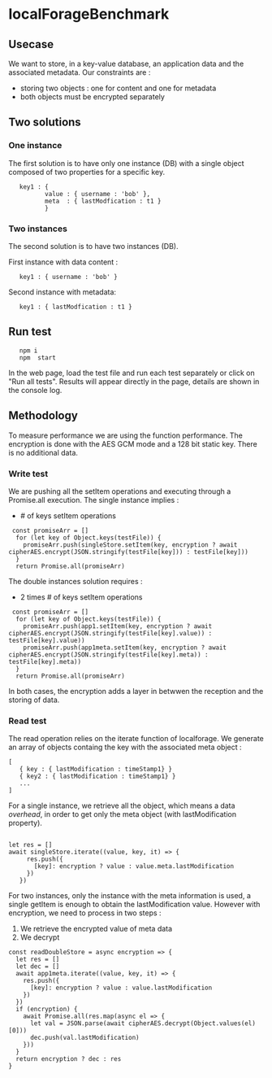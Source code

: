# localForageBenchmark

## Usecase

We want to store, in a key-value database, an application data and the associated metadata. 
Our constraints are : 
- storing two objects : one for content and one for metadata
- both objects must be encrypted separately

## Two solutions 

### One instance 

The first solution is to have only one instance (DB) with a single object composed of two properties for a specific key.
```language-json
   key1 : {
          value : { username : 'bob' },
          meta  : { lastModfication : t1 }
          }
```

### Two instances 

The second solution is to have two instances (DB).

First instance with data content :
```language-json
   key1 : { username : 'bob' }
```
Second instance with metadata:
```language-json
   key1 : { lastModfication : t1 }
```
## Run test
```language-javascript
   npm i
   npm  start
```
In the web page, load the test file and run each test separately or click on "Run all tests". 
Results will appear directly in the page, details are shown in the console log. 

## Methodology

To measure performance we are using the function performance. The encryption is done with the AES GCM mode and a 128 bit static key. There is no additional data. 

### Write test 

We are pushing all the setItem operations and executing through a Promise.all execution. The single instance implies : 
- \# of keys setItem operations

```language-javascript
 const promiseArr = []
  for (let key of Object.keys(testFile)) {
    promiseArr.push(singleStore.setItem(key, encryption ? await cipherAES.encrypt(JSON.stringify(testFile[key])) : testFile[key]))
  }
  return Promise.all(promiseArr)
```
The double instances solution requires : 
- 2 times # of keys setItem operations 
```language-javascript
 const promiseArr = []
  for (let key of Object.keys(testFile)) {
    promiseArr.push(app1.setItem(key, encryption ? await cipherAES.encrypt(JSON.stringify(testFile[key].value)) : testFile[key].value))
    promiseArr.push(app1meta.setItem(key, encryption ? await cipherAES.encrypt(JSON.stringify(testFile[key].meta)) : testFile[key].meta))
  }
  return Promise.all(promiseArr)
  ```
  
  In both cases, the encryption adds a layer in betwwen the reception and the storing of data.
### Read test

The read operation relies on the iterate function of localforage. 
We generate an array of objects containg the key with the associated meta object : 
```language-json
[ 
   { key : { lastModification : timeStamp1} }
   { key2 : { lastModification : timeStamp1} }
   ...
]
```
For a single instance, we retrieve all the object, which means a data *overhead*, in order to get only the meta object (with lastModification property).  

```language-javascript

let res = []
await singleStore.iterate((value, key, it) => {
     res.push({
       [key]: encryption ? value : value.meta.lastModification
     })
   })
```
For two instances, only the instance with the meta information is used, a single getItem is enough to obtain the lastModification value. However with encryption, we need to process in two steps : 
1. We retrieve the encrypted value of meta data
2. We decrypt 

```language-javascript
const readDoubleStore = async encryption => {
  let res = []
  let dec = []
  await app1meta.iterate((value, key, it) => {
    res.push({
      [key]: encryption ? value : value.lastModification
    })
  })
  if (encryption) {
    await Promise.all(res.map(async el => {
      let val = JSON.parse(await cipherAES.decrypt(Object.values(el)[0]))
      dec.push(val.lastModification)
    }))
  }
  return encryption ? dec : res
}
```
